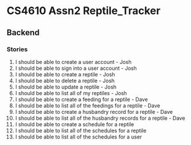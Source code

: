# CS4610 Assn2 Reptile_Tracker

## Backend

### Stories

1. I should be able to create a user account - Josh
2. I should be able to sign into a user account - Josh
3. I should be able to create a reptile - Josh
4. I should be able to delete a reptile - Josh
5. I should be able to update a reptile - Josh
6. I should be able to list all of my reptiles - Josh
7. I should be able to create a feeding for a reptile - Dave
8. I should be able to list all of the feedings for a reptile - Dave
9. I should be able to create a husbandry record for a reptile - Dave
10. I should be able to list all of the husbandry records for a reptile - Dave
11. I should be able to create a schedule for a reptile
12. I should be able to list all of the schedules for a reptile
13. I should be able to list all of the schedules for a user


